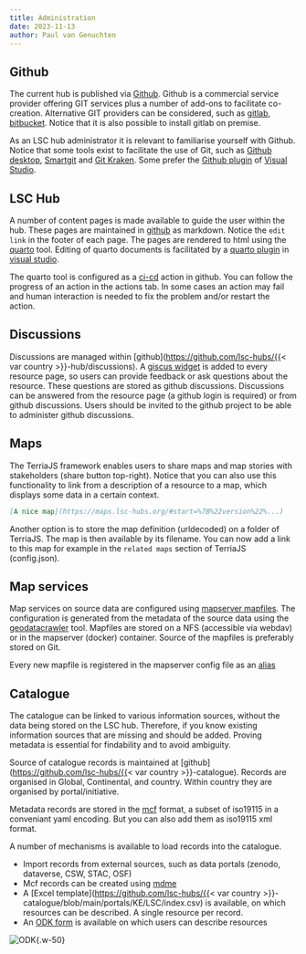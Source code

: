 ```yaml
---
title: Administration
date: 2023-11-13
author: Paul van Genuchten
---
```



## Github

The current hub is published via [Github](https://github.com/lsc-hubs). Github is a commercial service provider offering GIT services plus a number of add-ons to facilitate co-creation. Alternative GIT providers can be considered, such as [gitlab](https://gitlab.com), [bitbucket](https://bitbucket.org/). Notice that it is also possible to install gitlab on premise.

As an LSC hub administrator it is relevant to familiarise yourself with Github. Notice that some tools exist to facilitate the use of Git, such as [Github desktop](https://desktop.github.com/), [Smartgit](https://www.syntevo.com/smartgit/) and [Git Kraken](https://www.gitkraken.com/). Some prefer the [Github plugin](https://marketplace.visualstudio.com/items?itemName=GitHub.GitHubExtensionforVisualStudio) of [Visual Studio](https://visualstudio.microsoft.com/).

## LSC Hub

A number of content pages is made available to guide the user within the hub. These pages are maintained in [github](https://github.com/lsc-hubs/hub-core) as markdown. Notice the `edit link` in the footer of each page. The pages are rendered to html using the [quarto](https://quarto.org/docs/websites/) tool. Editing of quarto documents is facilitated by a [quarto plugin](https://quarto.org/docs/tools/vscode.html) in [visual studio](https://visualstudio.microsoft.com/).

The quarto tool is configured as a [ci-cd](https://en.wikipedia.org/wiki/CI/CD) action in github. You can follow the progress of an action in the actions tab. In some cases an action may fail and human interaction is needed to fix the problem and/or restart the action. 

## Discussions

Discussions are managed within [github](https://github.com/lsc-hubs/{{< var country >}}-hub/discussions). A [giscus widget](https://giscus.app/) is added to every resource page, so users can provide feedback or ask questions about the resource. These questions are stored as github discussions. Discussions can be answered from the resource page (a github login is required) or from github discussions. Users should be invited to the github project to be able to administer github discussions.

## Maps

The TerriaJS framework enables users to share maps and map stories with stakeholders (share button top-right). Notice that you can also use this functionality to link from a description of a resource to a map, which displays some data in a certain context.

```markdown
[A nice map](https://maps.lsc-hubs.org/#start=%7B%22version%22%...)
```

Another option is to store the map definition (urldecoded) on a folder of TerriaJS. The map is then available by its filename. You can now add a link to this map for example in the `related maps` section of TerriaJS (config.json). 

## Map services

Map services on source data are configured using [mapserver mapfiles](https://mapserver.org/mapfile/). The configuration is generated from the metadata of the source data using the [geodatacrawler](https://pypi.org/project/geodatacrawler/) tool. Mapfiles are stored on a NFS (accessible via webdav) or in the mapserver  (docker) container. Source of the mapfiles is preferably stored on Git.

Every new mapfile is registered in the mapserver config file as an [alias](https://mapserver.org/mapfile/config.html)

## Catalogue 

The catalogue can be linked to various information sources, without the data being stored on the LSC hub. Therefore, if you know existing information sources that are missing and should be added. Proving metadata is essential for findability and to avoid ambiguity. 

Source of catalogue records is maintained at [github](https://github.com/lsc-hubs/{{< var country >}}-catalogue). Records are organised in Global, Continental, and country. Within country they are organised by portal/initiative.

Metadata records are stored in the [mcf](https://geopython.github.io/pygeometa/reference/mcf/) format, a subset of iso19115 in a conveniant yaml encoding. But you can also add them as iso19115 xml format.

A number of mechanisms is available to load records into the catalogue.

- Import records from external sources, such as data portals (zenodo, dataverse, CSW, STAC, OSF)
- Mcf records can be created using [mdme](https://osgeo.github.io/mdme)
- A [Excel template](https://github.com/lsc-hubs/{{< var country >}}-catalogue/blob/main/portals/KE/LSC/index.csv) is available, on which resources can be described. A single resource per record.
- An [ODK form](https://odk.isric.org/-/single/n2Sosp1gxbXLUcOelRBWsMru72DSLFb?st=pi9NCIyCBZIeYuVU0lb812NtQfOucM34dS04qF6GFaao2FB!c3DJDl10TTRTeOUJ) is available on which users can describe resources

![ODK](./img/ODK.PNG){.w-50}  

